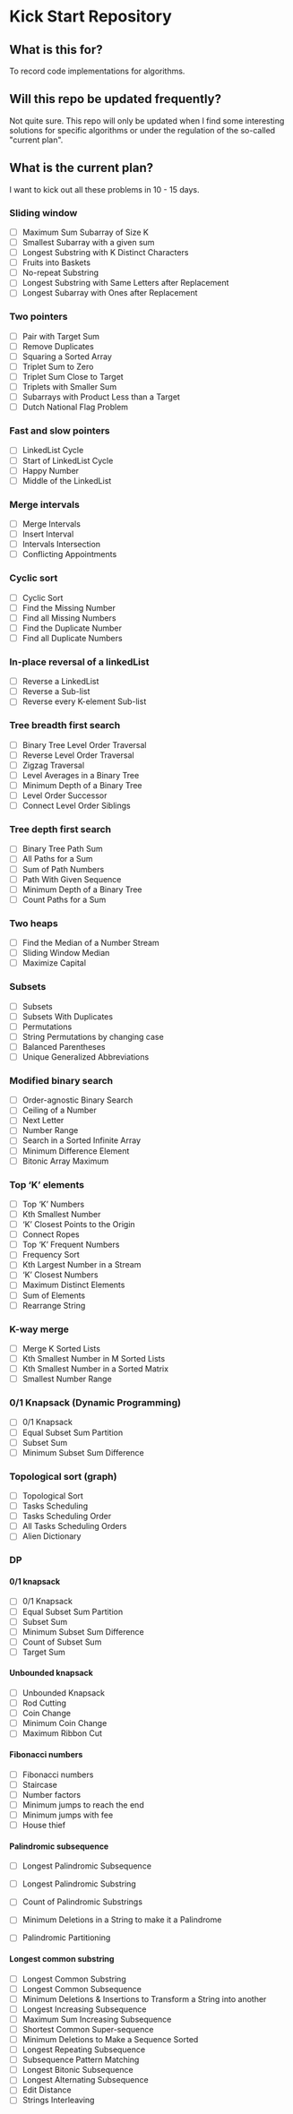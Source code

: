# Kick Start Repository

## What is this for?

To record code implementations for algorithms.

## Will this repo be updated frequently?

Not quite sure. This repo will only be updated when I find some interesting solutions for specific algorithms or under the regulation of the so-called "current plan".

## What is the current plan?

I want to kick out all these problems in 10 - 15 days.

### Sliding window

- [ ] Maximum Sum Subarray of Size K
- [ ] Smallest Subarray with a given sum
- [ ] Longest Substring with K Distinct Characters
- [ ] Fruits into Baskets
- [ ] No-repeat Substring
- [ ] Longest Substring with Same Letters after Replacement
- [ ] Longest Subarray with Ones after Replacement

### Two pointers

- [ ] Pair with Target Sum
- [ ] Remove Duplicates
- [ ] Squaring a Sorted Array
- [ ] Triplet Sum to Zero
- [ ] Triplet Sum Close to Target
- [ ] Triplets with Smaller Sum
- [ ] Subarrays with Product Less than a Target
- [ ] Dutch National Flag Problem

### Fast and slow pointers

- [ ] LinkedList Cycle
- [ ] Start of LinkedList Cycle
- [ ] Happy Number
- [ ] Middle of the LinkedList

### Merge intervals

- [ ] Merge Intervals
- [ ] Insert Interval
- [ ] Intervals Intersection
- [ ] Conflicting Appointments

### Cyclic sort

- [ ] Cyclic Sort
- [ ] Find the Missing Number 
- [ ] Find all Missing Numbers
- [ ] Find the Duplicate Number
- [ ] Find all Duplicate Numbers

### In-place reversal of a linkedList

- [ ] Reverse a LinkedList
- [ ] Reverse a Sub-list
- [ ] Reverse every K-element Sub-list

### Tree breadth first search

- [ ] Binary Tree Level Order Traversal
- [ ] Reverse Level Order Traversal
- [ ] Zigzag Traversal
- [ ] Level Averages in a Binary Tree
- [ ] Minimum Depth of a Binary Tree
- [ ] Level Order Successor
- [ ] Connect Level Order Siblings

### Tree depth first search

- [ ] Binary Tree Path Sum
- [ ] All Paths for a Sum
- [ ] Sum of Path Numbers
- [ ] Path With Given Sequence
- [ ] Minimum Depth of a Binary Tree
- [ ] Count Paths for a Sum

### Two heaps

- [ ] Find the Median of a Number Stream
- [ ] Sliding Window Median
- [ ] Maximize Capital

### Subsets

- [ ] Subsets
- [ ] Subsets With Duplicates
- [ ] Permutations
- [ ] String Permutations by changing case
- [ ] Balanced Parentheses
- [ ] Unique Generalized Abbreviations

### Modified binary search

- [ ] Order-agnostic Binary Search
- [ ] Ceiling of a Number
- [ ] Next Letter
- [ ] Number Range
- [ ] Search in a Sorted Infinite Array
- [ ] Minimum Difference Element
- [ ] Bitonic Array Maximum

### Top ‘K’ elements

- [ ] Top ‘K’ Numbers
- [ ] Kth Smallest Number
- [ ] ‘K’ Closest Points to the Origin
- [ ] Connect Ropes
- [ ] Top ‘K’ Frequent Numbers
- [ ] Frequency Sort
- [ ] Kth Largest Number in a Stream
- [ ] ‘K’ Closest Numbers
- [ ] Maximum Distinct Elements
- [ ] Sum of Elements
- [ ] Rearrange String

### K-way merge

- [ ] Merge K Sorted Lists
- [ ] Kth Smallest Number in M Sorted Lists
- [ ] Kth Smallest Number in a Sorted Matrix
- [ ] Smallest Number Range

### 0/1 Knapsack (Dynamic Programming)

- [ ] 0/1 Knapsack 
- [ ] Equal Subset Sum Partition 
- [ ] Subset Sum
- [ ] Minimum Subset Sum Difference

### Topological sort (graph)

- [ ] Topological Sort
- [ ] Tasks Scheduling
- [ ] Tasks Scheduling Order
- [ ] All Tasks Scheduling Orders
- [ ] Alien Dictionary

### DP

#### 0/1 knapsack

- [ ] 0/1 Knapsack
- [ ] Equal Subset Sum Partition
- [ ] Subset Sum
- [ ] Minimum Subset Sum Difference
- [ ] Count of Subset Sum
- [ ] Target Sum

#### Unbounded knapsack

- [ ] Unbounded Knapsack
- [ ] Rod Cutting
- [ ] Coin Change
- [ ] Minimum Coin Change
- [ ] Maximum Ribbon Cut

#### Fibonacci numbers

- [ ] Fibonacci numbers
- [ ] Staircase
- [ ] Number factors
- [ ] Minimum jumps to reach the end
- [ ] Minimum jumps with fee
- [ ] House thief

#### Palindromic subsequence

- [ ] Longest Palindromic Subsequence
- [ ] Longest Palindromic Substring
- [ ] Count of Palindromic Substrings
- [ ] Minimum Deletions in a String to make it a Palindrome
- [ ] Palindromic Partitioning


#### Longest common substring

- [ ] Longest Common Substring
- [ ] Longest Common Subsequence
- [ ] Minimum Deletions & Insertions to Transform a String into another
- [ ] Longest Increasing Subsequence
- [ ] Maximum Sum Increasing Subsequence
- [ ] Shortest Common Super-sequence
- [ ] Minimum Deletions to Make a Sequence Sorted
- [ ] Longest Repeating Subsequence
- [ ] Subsequence Pattern Matching
- [ ] Longest Bitonic Subsequence
- [ ] Longest Alternating Subsequence
- [ ] Edit Distance
- [ ] Strings Interleaving